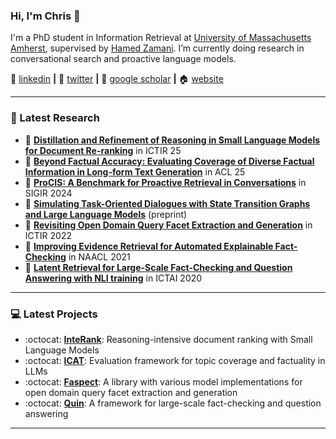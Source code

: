 ### Hi, I'm Chris 👋

I'm a PhD student in Information Retrieval at [University of Massachusetts Amherst][ciir], supervised by [Hamed Zamani][hamed]. I’m currently doing research in conversational search and proactive language models.

:necktie: [linkedin][linkedin] **|** 
:baby_chick: [twitter][twitter] **|** 
:newspaper: [google scholar][google scholar] **|** 
:house: [website][website]

---

### 📑 Latest Research
<!-- PAPER:START -->
- 📜 [**Distillation and Refinement of Reasoning in Small Language Models for Document Re-ranking**][arxiv3] in ICTIR 25
- 📜 [**Beyond Factual Accuracy: Evaluating Coverage of Diverse Factual Information in Long-form Text Generation**][arxiv2] in ACL 25
- 📜 [**ProCIS: A Benchmark for Proactive Retrieval in Conversations**][sigir24] in SIGIR 2024
- 📜 [**Simulating Task-Oriented Dialogues with State Transition Graphs and Large Language Models**][arxiv1] (preprint)
- 📜 [**Revisiting Open Domain Query Facet Extraction and Generation**][ICTIR2022] in ICTIR 2022
- 📜 [**Improving Evidence Retrieval for Automated Explainable Fact-Checking**][NAACL2021] in NAACL 2021
- 📜 [**Latent Retrieval for Large-Scale Fact-Checking and Question Answering with NLI training**][ICTAI2020] in ICTAI 2020


<!-- PAPER:END -->

---

### 💻 Latest Projects
<!-- Project:START -->
- :octocat: [**InteRank**][interank]: Reasoning-intensive document ranking with Small Language Models
- :octocat: [**ICAT**][icat]: Evaluation framework for topic coverage and factuality in LLMs
- :octocat: [**Faspect**][faspect]: A library with various model implementations for open domain query facet extraction and generation
- :octocat: [**Quin**][quin]: A framework for large-scale fact-checking and question answering


<!-- Project:END -->

---

[SIGIR24]: https://arxiv.org/abs/2404.14772
[ARXIV1]: https://arxiv.org/abs/2404.14772
[ARXIV2]: https://arxiv.org/abs/2501.03545
[ARXIV3]: https://arxiv.org/abs/2501.03545
[ICTIR2022]: https://ciir-publications.cs.umass.edu/pub/web/getpdf.php?id=1455
[NAACL2021]: https://aclanthology.org/2021.naacl-demos.10/
[ICTAI2020]: https://ieeexplore.ieee.org/document/9288228
[icat]: https://github.com/algoprog/ICAT
[quin]: https://github.com/algoprog/Quin
[faspect]: https://github.com/algoprog/Faspect
[interank]: https://github.com/algoprog/InteRank
[nus]: https://www.nus.edu.sg
[ciir]: https://ciir.cs.umass.edu/
[hamed]: https://groups.cs.umass.edu/zamani/
[google scholar]: https://scholar.google.com/citations?user=CdJEwOkAAAAJ
[linkedin]: https://www.linkedin.com/in/chris-samarinas/
[twitter]: https://twitter.com/CSamarinas
[website]: https://algoprog.com
